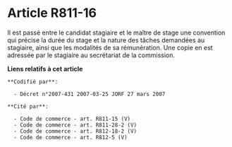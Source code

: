 # Article R811-16

Il est passé entre le candidat stagiaire et le maître de stage une convention qui précise la durée du stage et la nature des
tâches demandées au stagiaire, ainsi que les modalités de sa rémunération. Une copie en est adressée par le stagiaire au
secrétariat de la commission.

**Liens relatifs à cet article**

	**Codifié par**:

	  - Décret n°2007-431 2007-03-25 JORF 27 mars 2007

	**Cité par**:

	  - Code de commerce - art. R811-15 (V)
	  - Code de commerce - art. R811-28-2 (V)
	  - Code de commerce - art. R812-18-2 (V)
	  - Code de commerce - art. R812-5 (V)
